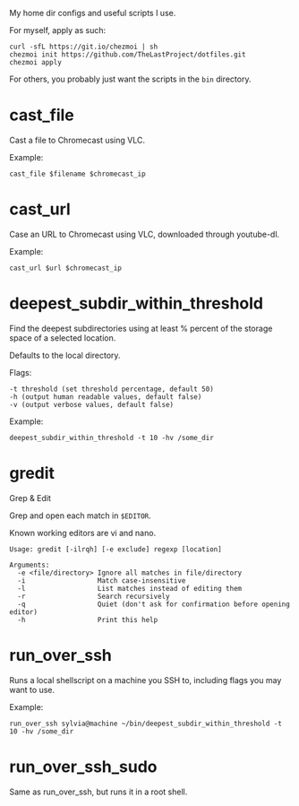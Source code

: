 My home dir configs and useful scripts I use.

For myself, apply as such:
```
curl -sfL https://git.io/chezmoi | sh
chezmoi init https://github.com/TheLastProject/dotfiles.git
chezmoi apply
```

For others, you probably just want the scripts in the `bin` directory.

# cast_file
Cast a file to Chromecast using VLC.

Example:
```
cast_file $filename $chromecast_ip
```

# cast_url
Case an URL to Chromecast using VLC, downloaded through youtube-dl.

Example:
```
cast_url $url $chromecast_ip
```

# deepest_subdir_within_threshold
Find the deepest subdirectories using at least % percent of the storage space of a selected location.

Defaults to the local directory.

Flags:
```
-t threshold (set threshold percentage, default 50)
-h (output human readable values, default false)
-v (output verbose values, default false)
```

Example:
```
deepest_subdir_within_threshold -t 10 -hv /some_dir
```

# gredit
Grep & Edit

Grep and open each match in `$EDITOR`.

Known working editors are vi and nano.

```
Usage: gredit [-ilrqh] [-e exclude] regexp [location]

Arguments:
  -e <file/directory> Ignore all matches in file/directory
  -i                  Match case-insensitive
  -l                  List matches instead of editing them
  -r                  Search recursively
  -q                  Quiet (don't ask for confirmation before opening editor)
  -h                  Print this help
```

# run_over_ssh
Runs a local shellscript on a machine you SSH to, including flags you may want to use.

Example:
```
run_over_ssh sylvia@machine ~/bin/deepest_subdir_within_threshold -t 10 -hv /some_dir
```

# run_over_ssh_sudo
Same as run_over_ssh, but runs it in a root shell.
